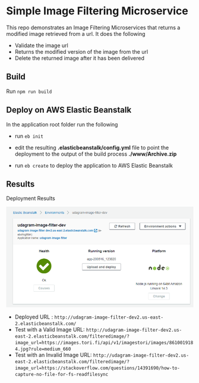 # Simple Image Filtering Microservice

This repo demonstrates an Image Filtering Microservices that returns a modified image retrieved from a url. It does the following

* Validate the image url
* Returns the modified version of the image from the url
* Delete the returned image after it has been delivered

## Build

Run `npm run build`

## Deploy on AWS Elastic Beanstalk

In the  application root folder run the following

* run `eb init`

* edit the resulting **.elasticbeanstalk/config.yml** file to point the deployment to the output of the build process **./www/Archive.zip**

* run `eb create` to deploy the application to AWS Elastic Beanstalk

## Results

Deployment Results

[deployment]:./deployment_screenshots/deploy.png
![deployment]

* Deployed URL : `http://udagram-image-filter-dev2.us-east-2.elasticbeanstalk.com/`
* Test with a Valid Image URL: `http://udagram-image-filter-dev2.us-east-2.elasticbeanstalk.com/filteredimage/?image_url=https://images.tori.fi/api/v1/imagestori/images/8610019184.jpg?rule=medium_660`
* Test with an Invalid Image URL: `http://udagram-image-filter-dev2.us-east-2.elasticbeanstalk.com/filteredimage/?image_url=https://stackoverflow.com/questions/14391690/how-to-capture-no-file-for-fs-readfilesync`
